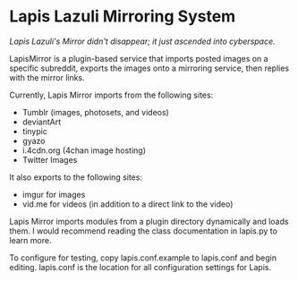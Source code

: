 # Lapis Lazuli Mirroring System
_Lapis Lazuli's Mirror didn't disappear; it just ascended into cyberspace._

LapisMirror is a plugin-based service that imports posted images on a specific subreddit,
exports the images onto a mirroring service, then replies with the mirror links.

Currently, Lapis Mirror imports from the following sites:
* Tumblr (images, photosets, and videos)
* deviantArt
* tinypic
* gyazo
* i.4cdn.org (4chan image hosting)
* Twitter Images

It also exports to the following sites:
* imgur for images
* vid.me for videos (in addition to a direct link to the video)

Lapis Mirror imports modules from a plugin directory dynamically and loads them.
I would recommend reading the class documentation in lapis.py to learn more.

To configure for testing, copy lapis.conf.example to lapis.conf and begin editing.
lapis.conf is the location for all configuration settings for Lapis.
